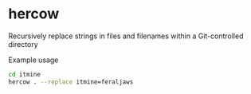 # hercow

Recursively replace strings in files and filenames within a Git-controlled directory

Example usage
```bash
cd itmine
hercow . --replace itmine=feraljaws
```
